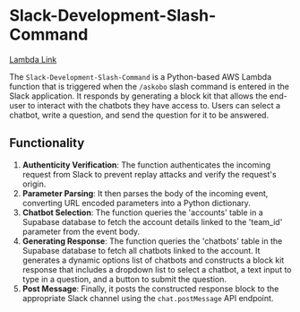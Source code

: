 # Slack-Development-Slash-Command
[Lambda Link](https://us-east-1.console.aws.amazon.com/lambda/home?region=us-east-1#/functions/Slack-Development-Slash-Command?tab=code)

The `Slack-Development-Slash-Command` is a Python-based AWS Lambda function that is triggered when the `/askobo` slash command is entered in the Slack application. It responds by generating a block kit that allows the end-user to interact with the chatbots they have access to. Users can select a chatbot, write a question, and send the question for it to be answered.

## Functionality
1. **Authenticity Verification**: The function authenticates the incoming request from Slack to prevent replay attacks and verify the request's origin.
2. **Parameter Parsing**: It then parses the body of the incoming event, converting URL encoded parameters into a Python dictionary.
3. **Chatbot Selection**: The function queries the 'accounts' table in a Supabase database to fetch the account details linked to the 'team_id' parameter from the event body.
4. **Generating Response**: The function queries the 'chatbots' table in the Supabase database to fetch all chatbots linked to the account. It generates a dynamic options list of chatbots and constructs a block kit response that includes a dropdown list to select a chatbot, a text input to type in a question, and a button to submit the question.
5. **Post Message**: Finally, it posts the constructed response block to the appropriate Slack channel using the `chat.postMessage` API endpoint.